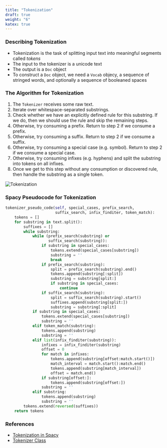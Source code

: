```yaml
---
title: "Tokenization"
draft: true
weight: "6"
katex: true
---
```


### Describing Tokenization
- Tokenization is the task of splitting input text into meaningful segments called *tokens*
- The input to the tokenizer is a unicode text
- The output is a `Doc` object
- To construct a `Doc` object, we need a `Vocab` objecy, a sequence of stringed words, and optionally a sequence of booleaned spaces

### The Algorithm for Tokenization
1. The `Tokenizer` receives some raw text.
2. Iterate over whitespace-separated substrings.
3. Check whether we have an explicitly defined rule for this substring. If we do, then we should use the rule and skip the remaining steps.
4. Otherwise, try consuming a prefix. Return to step 2 if we consume a prefix.
5. Otherwise, try consuming a suffix. Return to step 2 if we consume a suffix.
6. Otherwise, try consuming a special case (e.g. symbol). Return to step 2 if we consume a special case.
7. Otherwise, try consuming infixes (e.g. hyphens) and split the substring into tokens on all infixes.
8. Once we get to this step without any consumption or discovered rule, then handle the substring as a single token.

![Tokenization](/img/tokenization.svg)

### Spacy Pseudocode for Tokenization
```python
tokenizer_pseudo_code(self, special_cases, prefix_search,
                      suffix_search, infix_finditer, token_match):
    tokens = []
    for substring in text.split():
        suffixes = []
        while substring:
            while (prefix_search(substring) or 
                   suffix_search(substring)):
                if substring in special_cases:
                    tokens.extend(special_cases[substring])
                    substring = ''
                    break
                if prefix_search(substring):
                    split = prefix_search(substring).end()
                    tokens.append(substring[:split])
                    substring = substring[split:]
                    if substring in special_cases:
                        continue
                if suffix_search(substring):
                    split = suffix_search(substring).start()
                    suffixes.append(substring[split:])
                    substring = substring[:split]
            if substring in special_cases:
                tokens.extend(special_cases[substring])
                substring = ''
            elif token_match(substring):
                tokens.append(substring)
                substring = ''
            elif list(infix_finditer(substring)):
                infixes = infix_finditer(substring)
                offset = 0
                for match in infixes:
                    tokens.append(substring[offset:match.start()])
                    match_interval = match.start():match.end()
                    tokens.append(substring[match_interval])
                    offset = match.end()
                if substring[offset:]:
                    tokens.append(substring[offset:])
                substring = ''
            elif substring:
                tokens.append(substring)
                substring = ''
        tokens.extend(reversed(suffixes))
    return tokens
```

### References
- [Tokenization in Spacy](https://spacy.io/usage/linguistic-features#tokenization)
- [Tokenizer Class](https://spacy.io/api/tokenizer)

